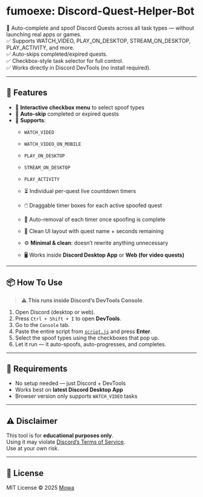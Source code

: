 
# fumoexe: Discord-Quest-Helper-Bot

🚀 Auto-complete and spoof Discord Quests across all task types — without launching real apps or games.  
✅ Supports WATCH_VIDEO, PLAY_ON_DESKTOP, STREAM_ON_DESKTOP, PLAY_ACTIVITY, and more.  
✅ Auto-skips completed/expired quests.  
✅ Checkbox-style task selector for full control.  
✅ Works directly in Discord DevTools (no install required).

---

## 🧠 Features

- 🔘 **Interactive checkbox menu** to select spoof types
- 🚫 **Auto-skip** completed or expired quests
- 🧩 **Supports**:
  - `WATCH_VIDEO`
  - `WATCH_VIDEO_ON_MOBILE`
  - `PLAY_ON_DESKTOP`
  - `STREAM_ON_DESKTOP`
  - `PLAY_ACTIVITY`
  - ⏳ Individual per-quest live countdown timers
  - 🖱️ Draggable timer boxes for each active spoofed quest
  - 🧠 Auto-removal of each timer once spoofing is complete
  - 🧼 Clean UI layout with quest name + seconds remaining

  - ⚙️ **Minimal & clean**: doesn’t rewrite anything unnecessary
  - 🖥️ Works inside **Discord Desktop App** or **Web (for video quests)**

---

## 📦 How To Use

> ⚠️ **This runs inside Discord’s DevTools Console**.

1. Open Discord (desktop or web).
2. Press `Ctrl + Shift + I` to open **DevTools**.
3. Go to the `Console` tab.
4. Paste the entire script from [`script.js`](./script.js) and press **Enter**.
5. Select the spoof types using the checkboxes that pop up.
6. Let it run — it auto-spoofs, auto-progresses, and completes.

---

## 🧰 Requirements

- No setup needed — just Discord + DevTools
- Works best on **latest Discord Desktop App**
- Browser version only supports `WATCH_VIDEO` tasks

---

## ⚠️ Disclaimer

This tool is for **educational purposes only**.  
Using it may violate [Discord’s Terms of Service](https://discord.com/terms).  
Use at your own risk.

---

## 📄 License

MIT License © 2025 [Mowa](#)
